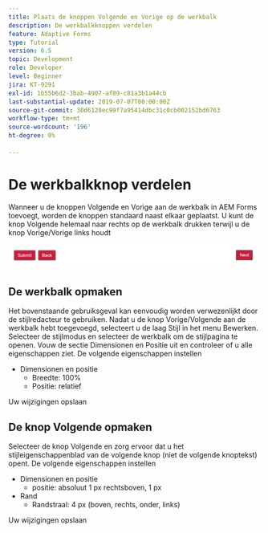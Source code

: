 ```yaml
---
title: Plaats de knoppen Volgende en Vorige op de werkbalk
description: De werkbalkknoppen verdelen
feature: Adaptive Forms
type: Tutorial
version: 6.5
topic: Development
role: Developer
level: Beginner
jira: KT-9291
exl-id: 1b55b6d2-3bab-4907-af89-c81a3b1a44cb
last-substantial-update: 2019-07-07T00:00:00Z
source-git-commit: 30d6120ec99f7a95414dbc31c0cb002152bd6763
workflow-type: tm+mt
source-wordcount: '196'
ht-degree: 0%

---
```


# De werkbalkknop verdelen

Wanneer u de knoppen Volgende en Vorige aan de werkbalk in AEM Forms toevoegt, worden de knoppen standaard naast elkaar geplaatst. U kunt de knop Volgende helemaal naar rechts op de werkbalk drukken terwijl u de knop Vorige/Vorige links houdt

![werkbalkafstand](assets/toolbar-spacing.png)


## De werkbalk opmaken

Het bovenstaande gebruiksgeval kan eenvoudig worden verwezenlijkt door de stijlredacteur te gebruiken. Nadat u de knop Vorige/Volgende aan de werkbalk hebt toegevoegd, selecteert u de laag Stijl in het menu Bewerken. Selecteer de stijlmodus en selecteer de werkbalk om de stijlpagina te openen. Vouw de sectie Dimensionen en Positie uit en controleer of u alle eigenschappen ziet. De volgende eigenschappen instellen
* Dimensionen en positie
   * Breedte: 100%
   * Positie: relatief

Uw wijzigingen opslaan

## De knop Volgende opmaken

Selecteer de knop Volgende en zorg ervoor dat u het stijleigenschappenblad van de volgende knop (niet de volgende knoptekst) opent. De volgende eigenschappen instellen
* Dimensionen en positie
   * positie: absoluut 1 px rechtsboven, 1 px
* Rand
   * Randstraal: 4 px (boven, rechts, onder, links)

Uw wijzigingen opslaan
